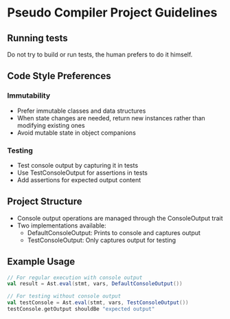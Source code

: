 # Pseudo Compiler Project Guidelines

## Running tests
Do not try to build or run tests, the human prefers to do it himself.

## Code Style Preferences

### Immutability
- Prefer immutable classes and data structures
- When state changes are needed, return new instances rather than modifying existing ones
- Avoid mutable state in object companions

### Testing
- Test console output by capturing it in tests
- Use TestConsoleOutput for assertions in tests
- Add assertions for expected output content

## Project Structure
- Console output operations are managed through the ConsoleOutput trait
- Two implementations available:
  - DefaultConsoleOutput: Prints to console and captures output
  - TestConsoleOutput: Only captures output for testing

## Example Usage

```scala
// For regular execution with console output
val result = Ast.eval(stmt, vars, DefaultConsoleOutput())

// For testing without console output
val testConsole = Ast.eval(stmt, vars, TestConsoleOutput())
testConsole.getOutput shouldBe "expected output"
```